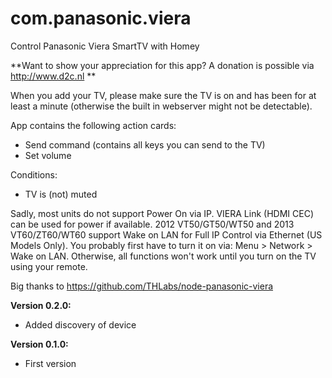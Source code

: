 # com.panasonic.viera
Control Panasonic Viera SmartTV with Homey

**Want to show your appreciation for this app? A donation is possible via http://www.d2c.nl **

When you add your TV, please make sure the TV is on and has been for at least a minute (otherwise the built in webserver might not be detectable).

App contains the following action cards:
- Send command (contains all keys you can send to the TV)
- Set volume

Conditions:
- TV is (not) muted

Sadly, most units do not support Power On via IP. VIERA Link (HDMI CEC) can be used for power if available. 
2012 VT50/GT50/WT50 and 2013 VT60/ZT60/WT60 support Wake on LAN for Full IP Control via Ethernet (US Models Only). You probably first have to turn it on via: Menu > Network > Wake on LAN.
Otherwise, all functions won't work until you turn on the TV using your remote.

Big thanks to https://github.com/THLabs/node-panasonic-viera

**Version 0.2.0:**
- Added discovery of device

**Version 0.1.0:**
- First version